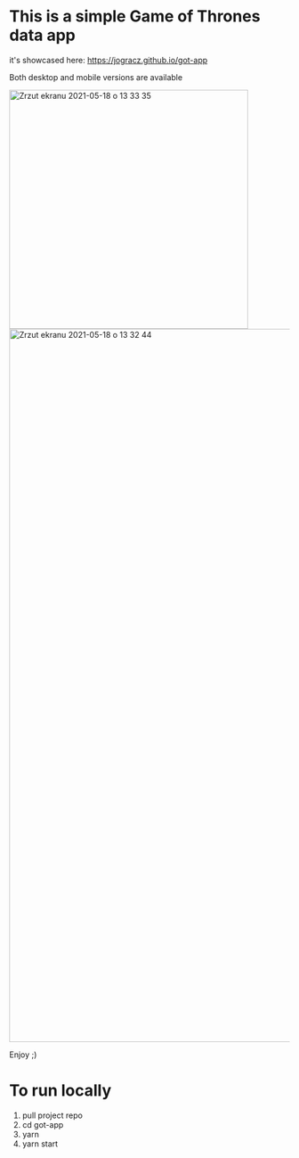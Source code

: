 # This is a simple Game of Thrones data app
it's showcased here: https://jogracz.github.io/got-app

Both desktop and mobile versions are available

<img width="429" alt="Zrzut ekranu 2021-05-18 o 13 33 35" src="https://user-images.githubusercontent.com/50405712/118644069-a7743b80-b7dd-11eb-893e-77e5ce75dd78.png">

<img width="1280" alt="Zrzut ekranu 2021-05-18 o 13 32 44" src="https://user-images.githubusercontent.com/50405712/118643986-8875a980-b7dd-11eb-9dab-00fc3cc1a0fe.png">



Enjoy ;)

# To run locally
 
  1. pull project repo 
  2. cd got-app
  3. yarn
  4. yarn start
